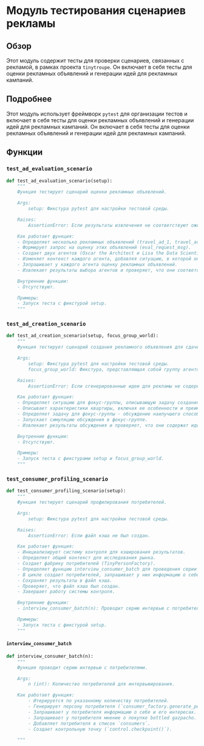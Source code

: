 # Модуль тестирования сценариев рекламы

## Обзор

Этот модуль содержит тесты для проверки сценариев, связанных с рекламой, в рамках проекта `tinytroupe`. Он включает в себя тесты для оценки рекламных объявлений и генерации идей для рекламных кампаний.

## Подробнее

Этот модуль использует фреймворк `pytest` для организации тестов и включает в себя тесты для оценки рекламных объявлений и генерации идей для рекламных кампаний. Он включает в себя тесты для оценки рекламных объявлений и генерации идей для рекламных кампаний.

## Функции

### `test_ad_evaluation_scenario`

```python
def test_ad_evaluation_scenario(setup):
    """
    Функция тестирует сценарий оценки рекламных объявлений.

    Args:
        setup: Фикстура pytest для настройки тестовой среды.

    Raises:
        AssertionError: Если результаты извлечения не соответствуют ожиданиям.

    Как работает функция:
    - Определяет несколько рекламных объявлений (travel_ad_1, travel_ad_2, travel_ad_3, travel_ad_4).
    - Формирует запрос на оценку этих объявлений (eval_request_msg).
    - Создает двух агентов (Oscar the Architect и Lisa the Data Scientist).
    - Изменяет контекст каждого агента, добавляя ситуацию, в которой они планируют посетить Европу.
    - Запрашивает у каждого агента оценку рекламных объявлений.
    - Извлекает результаты выбора агентов и проверяет, что они соответствуют ожиданиям.

    Внутренние функции:
    - Отсутствуют.

    Примеры:
    - Запуск теста с фикстурой setup.
    """
```

### `test_ad_creation_scenario`

```python
def test_ad_creation_scenario(setup, focus_group_world):
    """
    Функция тестирует сценарий создания рекламного объявления для сдачи квартиры.

    Args:
        setup: Фикстура pytest для настройки тестовой среды.
        focus_group_world: Фикстура, представляющая собой группу агентов, обсуждающих задачу.

    Raises:
        AssertionError: Если сгенерированные идеи для рекламы не содержат ключевых слов.

    Как работает функция:
    - Определяет ситуацию для фокус-группы, описывающую задачу создания рекламы для сдачи квартиры.
    - Описывает характеристики квартиры, включая ее особенности и преимущества.
    - Определяет задачу для фокус-группы - обсуждение наилучшего способа рекламы квартиры.
    - Запускает симуляцию обсуждения в фокус-группе.
    - Извлекает результаты обсуждения и проверяет, что они содержат идеи для рекламного объявления.

    Внутренние функции:
    - Отсутствуют.

    Примеры:
    - Запуск теста с фикстурами setup и focus_group_world.
    """
```

### `test_consumer_profiling_scenario`

```python
def test_consumer_profiling_scenario(setup):
    """
    Функция тестирует сценарий профилирования потребителей.

    Args:
        setup: Фикстура pytest для настройки тестовой среды.

    Raises:
        AssertionError: Если файл кэша не был создан.

    Как работает функция:
    - Инициализирует систему контроля для кэширования результатов.
    - Определяет общий контекст для исследования рынка.
    - Создает фабрику потребителей (TinyPersonFactory).
    - Определяет функцию interview_consumer_batch для проведения серии интервью с потребителями.
    - В цикле создает потребителей, запрашивает у них информацию о себе и их мнение о покупке bottled gazpacho.
    - Сохраняет результаты в файл кэша.
    - Проверяет, что файл кэша был создан.
    - Завершает работу системы контроля.

    Внутренние функции:
    - interview_consumer_batch(n): Проводит серию интервью с потребителями.

    Примеры:
    - Запуск теста с фикстурой setup.
    """
```

#### `interview_consumer_batch`

```python
def interview_consumer_batch(n):
    """
    Функция проводит серию интервью с потребителями.

    Args:
        n (int): Количество потребителей для интервьюирования.

    Как работает функция:
        - Итерируется по указанному количеству потребителей.
        - Генерирует персону потребителя (`consumer_factory.generate_person`).
        - Запрашивает у потребителя информацию о себе и его интересах.
        - Запрашивает у потребителя мнение о покупке bottled gazpacho.
        - Добавляет потребителя в список `consumers`.
        - Создает контрольную точку (`control.checkpoint()`).

    """